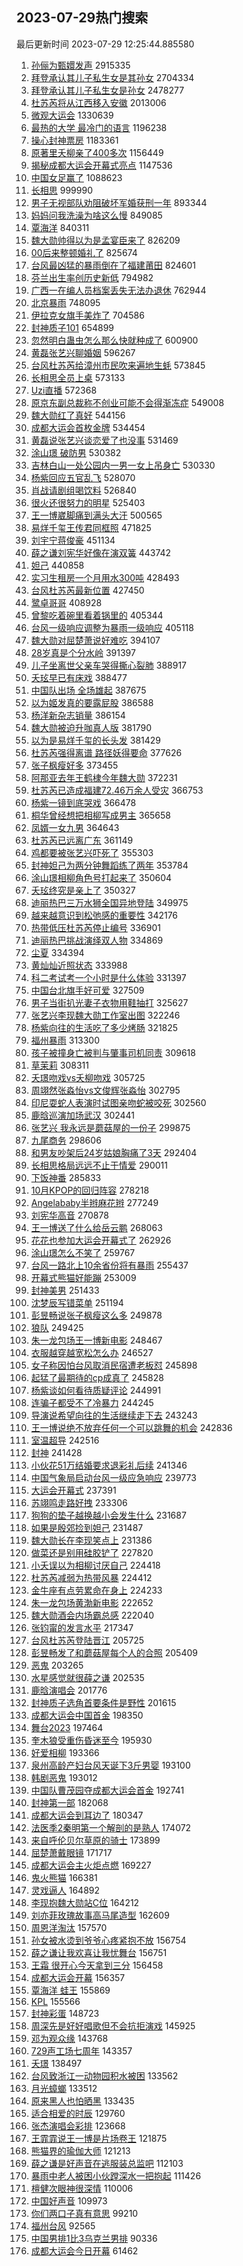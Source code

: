 ## 2023-07-29热门搜索 
最后更新时间 2023-07-29 12:25:44.885580 
1. [孙俪为甄嬛发声](https://s.weibo.com/weibo?q=%23%E5%AD%99%E4%BF%AA%E4%B8%BA%E7%94%84%E5%AC%9B%E5%8F%91%E5%A3%B0%23&t=31&band_rank=2&Refer=top) 2915335
1. [拜登承认其儿子私生女是其孙女](https://s.weibo.com/weibo?q=%23%E6%8B%9C%E7%99%BB%E6%89%BF%E8%AE%A4%E5%85%B6%E5%84%BF%E5%AD%90%E7%A7%81%E7%94%9F%E5%A5%B3%E6%98%AF%E5%85%B6%E5%AD%99%E5%A5%B3%23&t=31&band_rank=31&Refer=top) 2704334
1. [拜登承认其儿子私生女是孙女](https://s.weibo.com/weibo?q=%23%E6%8B%9C%E7%99%BB%E6%89%BF%E8%AE%A4%E5%85%B6%E5%84%BF%E5%AD%90%E7%A7%81%E7%94%9F%E5%A5%B3%E6%98%AF%E5%AD%99%E5%A5%B3%23&t=31&band_rank=1&Refer=top) 2478277
1. [杜苏芮将从江西移入安徽](https://s.weibo.com/weibo?q=%23%E6%9D%9C%E8%8B%8F%E8%8A%AE%E5%B0%86%E4%BB%8E%E6%B1%9F%E8%A5%BF%E7%A7%BB%E5%85%A5%E5%AE%89%E5%BE%BD%23&t=31&band_rank=1&Refer=top) 2013006
1. [微观大运会](https://s.weibo.com/weibo?q=%23%E5%BE%AE%E8%A7%82%E5%A4%A7%E8%BF%90%E4%BC%9A%23&t=31&band_rank=3&Refer=top) 1330639
1. [最热的大学 最冷门的语言](https://s.weibo.com/weibo?q=%E6%9C%80%E7%83%AD%E7%9A%84%E5%A4%A7%E5%AD%A6%20%E6%9C%80%E5%86%B7%E9%97%A8%E7%9A%84%E8%AF%AD%E8%A8%80&t=31&band_rank=2&Refer=top) 1196238
1. [操心封神票房](https://s.weibo.com/weibo?q=%E6%93%8D%E5%BF%83%E5%B0%81%E7%A5%9E%E7%A5%A8%E6%88%BF&t=31&band_rank=16&Refer=top) 1183361
1. [原著里夭柳亲了400多次](https://s.weibo.com/weibo?q=%23%E5%8E%9F%E8%91%97%E9%87%8C%E5%A4%AD%E6%9F%B3%E4%BA%B2%E4%BA%86400%E5%A4%9A%E6%AC%A1%23&t=31&band_rank=4&Refer=top) 1156449
1. [揭秘成都大运会开幕式亮点](https://s.weibo.com/weibo?q=%23%E6%8F%AD%E7%A7%98%E6%88%90%E9%83%BD%E5%A4%A7%E8%BF%90%E4%BC%9A%E5%BC%80%E5%B9%95%E5%BC%8F%E4%BA%AE%E7%82%B9%23&t=31&band_rank=3&Refer=top) 1147536
1. [中国女足赢了](https://s.weibo.com/weibo?q=%E4%B8%AD%E5%9B%BD%E5%A5%B3%E8%B6%B3%E8%B5%A2%E4%BA%86&t=31&band_rank=1&Refer=top) 1088623
1. [长相思](https://s.weibo.com/weibo?q=%E9%95%BF%E7%9B%B8%E6%80%9D&t=31&band_rank=6&Refer=top) 999990
1. [男子无视部队劝阻破坏军婚获刑一年](https://s.weibo.com/weibo?q=%23%E7%94%B7%E5%AD%90%E6%97%A0%E8%A7%86%E9%83%A8%E9%98%9F%E5%8A%9D%E9%98%BB%E7%A0%B4%E5%9D%8F%E5%86%9B%E5%A9%9A%E8%8E%B7%E5%88%91%E4%B8%80%E5%B9%B4%23&t=31&band_rank=16&Refer=top) 893344
1. [妈妈问我洗澡为啥这么慢](https://s.weibo.com/weibo?q=%23%E5%A6%88%E5%A6%88%E9%97%AE%E6%88%91%E6%B4%97%E6%BE%A1%E4%B8%BA%E5%95%A5%E8%BF%99%E4%B9%88%E6%85%A2%23&t=31&band_rank=19&Refer=top) 849085
1. [覃海洋](https://s.weibo.com/weibo?q=%E8%A6%83%E6%B5%B7%E6%B4%8B&t=31&band_rank=2&Refer=top) 840311
1. [魏大勋帅得以为是孟宴臣来了](https://s.weibo.com/weibo?q=%23%E9%AD%8F%E5%A4%A7%E5%8B%8B%E5%B8%85%E5%BE%97%E4%BB%A5%E4%B8%BA%E6%98%AF%E5%AD%9F%E5%AE%B4%E8%87%A3%E6%9D%A5%E4%BA%86%23&t=31&band_rank=4&Refer=top) 826209
1. [00后来整顿婚礼了](https://s.weibo.com/weibo?q=%2300%E5%90%8E%E6%9D%A5%E6%95%B4%E9%A1%BF%E5%A9%9A%E7%A4%BC%E4%BA%86%23&t=31&band_rank=5&Refer=top) 825674
1. [台风最凶猛的暴雨倒在了福建莆田](https://s.weibo.com/weibo?q=%23%E5%8F%B0%E9%A3%8E%E6%9C%80%E5%87%B6%E7%8C%9B%E7%9A%84%E6%9A%B4%E9%9B%A8%E5%80%92%E5%9C%A8%E4%BA%86%E7%A6%8F%E5%BB%BA%E8%8E%86%E7%94%B0%23&t=31&band_rank=25&Refer=top) 824601
1. [芬兰出生率创历史新低](https://s.weibo.com/weibo?q=%23%E8%8A%AC%E5%85%B0%E5%87%BA%E7%94%9F%E7%8E%87%E5%88%9B%E5%8E%86%E5%8F%B2%E6%96%B0%E4%BD%8E%23&t=31&band_rank=5&Refer=top) 794982
1. [广西一在编人员档案丢失无法办退休](https://s.weibo.com/weibo?q=%23%E5%B9%BF%E8%A5%BF%E4%B8%80%E5%9C%A8%E7%BC%96%E4%BA%BA%E5%91%98%E6%A1%A3%E6%A1%88%E4%B8%A2%E5%A4%B1%E6%97%A0%E6%B3%95%E5%8A%9E%E9%80%80%E4%BC%91%23&t=31&band_rank=6&Refer=top) 762944
1. [北京暴雨](https://s.weibo.com/weibo?q=%E5%8C%97%E4%BA%AC%E6%9A%B4%E9%9B%A8&t=31&band_rank=37&Refer=top) 748095
1. [伊拉克女旗手美炸了](https://s.weibo.com/weibo?q=%E4%BC%8A%E6%8B%89%E5%85%8B%E5%A5%B3%E6%97%97%E6%89%8B%E7%BE%8E%E7%82%B8%E4%BA%86&t=31&band_rank=7&Refer=top) 704586
1. [封神质子101](https://s.weibo.com/weibo?q=%E5%B0%81%E7%A5%9E%E8%B4%A8%E5%AD%90101&t=31&band_rank=46&Refer=top) 654899
1. [忽然明白蛊虫怎么那么快就种成了](https://s.weibo.com/weibo?q=%23%E5%BF%BD%E7%84%B6%E6%98%8E%E7%99%BD%E8%9B%8A%E8%99%AB%E6%80%8E%E4%B9%88%E9%82%A3%E4%B9%88%E5%BF%AB%E5%B0%B1%E7%A7%8D%E6%88%90%E4%BA%86%23&t=31&band_rank=30&Refer=top) 600900
1. [黄磊张艺兴聊婚姻](https://s.weibo.com/weibo?q=%23%E9%BB%84%E7%A3%8A%E5%BC%A0%E8%89%BA%E5%85%B4%E8%81%8A%E5%A9%9A%E5%A7%BB%23&t=31&band_rank=8&Refer=top) 596267
1. [台风杜苏芮给漳州市民吹来遍地生蚝](https://s.weibo.com/weibo?q=%23%E5%8F%B0%E9%A3%8E%E6%9D%9C%E8%8B%8F%E8%8A%AE%E7%BB%99%E6%BC%B3%E5%B7%9E%E5%B8%82%E6%B0%91%E5%90%B9%E6%9D%A5%E9%81%8D%E5%9C%B0%E7%94%9F%E8%9A%9D%23&t=31&band_rank=19&Refer=top) 573845
1. [长相思全员上桌](https://s.weibo.com/weibo?q=%E9%95%BF%E7%9B%B8%E6%80%9D%E5%85%A8%E5%91%98%E4%B8%8A%E6%A1%8C&t=31&band_rank=19&Refer=top) 573133
1. [Uzi直播](https://s.weibo.com/weibo?q=Uzi%E7%9B%B4%E6%92%AD&t=31&band_rank=48&Refer=top) 572368
1. [原京东副总裁称不创业可能不会得渐冻症](https://s.weibo.com/weibo?q=%23%E5%8E%9F%E4%BA%AC%E4%B8%9C%E5%89%AF%E6%80%BB%E8%A3%81%E7%A7%B0%E4%B8%8D%E5%88%9B%E4%B8%9A%E5%8F%AF%E8%83%BD%E4%B8%8D%E4%BC%9A%E5%BE%97%E6%B8%90%E5%86%BB%E7%97%87%23&t=31&band_rank=32&Refer=top) 549008
1. [魏大勋红了真好](https://s.weibo.com/weibo?q=%23%E9%AD%8F%E5%A4%A7%E5%8B%8B%E7%BA%A2%E4%BA%86%E7%9C%9F%E5%A5%BD%23&t=31&band_rank=14&Refer=top) 544156
1. [成都大运会首枚金牌](https://s.weibo.com/weibo?q=%23%E6%88%90%E9%83%BD%E5%A4%A7%E8%BF%90%E4%BC%9A%E9%A6%96%E6%9E%9A%E9%87%91%E7%89%8C%23&t=31&band_rank=46&Refer=top) 534454
1. [黄磊说张艺兴谈恋爱了也没事](https://s.weibo.com/weibo?q=%23%E9%BB%84%E7%A3%8A%E8%AF%B4%E5%BC%A0%E8%89%BA%E5%85%B4%E8%B0%88%E6%81%8B%E7%88%B1%E4%BA%86%E4%B9%9F%E6%B2%A1%E4%BA%8B%23&t=31&band_rank=42&Refer=top) 531469
1. [涂山璟 破防男](https://s.weibo.com/weibo?q=%E6%B6%82%E5%B1%B1%E7%92%9F%20%E7%A0%B4%E9%98%B2%E7%94%B7&t=31&band_rank=26&Refer=top) 530382
1. [吉林白山一处公园内一男一女上吊身亡](https://s.weibo.com/weibo?q=%23%E5%90%89%E6%9E%97%E7%99%BD%E5%B1%B1%E4%B8%80%E5%A4%84%E5%85%AC%E5%9B%AD%E5%86%85%E4%B8%80%E7%94%B7%E4%B8%80%E5%A5%B3%E4%B8%8A%E5%90%8A%E8%BA%AB%E4%BA%A1%23&t=31&band_rank=12&Refer=top) 530330
1. [杨紫回应五官乱飞](https://s.weibo.com/weibo?q=%23%E6%9D%A8%E7%B4%AB%E5%9B%9E%E5%BA%94%E4%BA%94%E5%AE%98%E4%B9%B1%E9%A3%9E%23&t=31&band_rank=39&Refer=top) 528070
1. [肖战请剧组喝饮料](https://s.weibo.com/weibo?q=%23%E8%82%96%E6%88%98%E8%AF%B7%E5%89%A7%E7%BB%84%E5%96%9D%E9%A5%AE%E6%96%99%23&t=31&band_rank=25&Refer=top) 526840
1. [很火还很努力的明星](https://s.weibo.com/weibo?q=%23%E5%BE%88%E7%81%AB%E8%BF%98%E5%BE%88%E5%8A%AA%E5%8A%9B%E7%9A%84%E6%98%8E%E6%98%9F%23&t=31&band_rank=36&Refer=top) 525403
1. [王一博崴脚痛到满头大汗](https://s.weibo.com/weibo?q=%23%E7%8E%8B%E4%B8%80%E5%8D%9A%E5%B4%B4%E8%84%9A%E7%97%9B%E5%88%B0%E6%BB%A1%E5%A4%B4%E5%A4%A7%E6%B1%97%23&t=31&band_rank=9&Refer=top) 500565
1. [易烊千玺王传君同框照](https://s.weibo.com/weibo?q=%23%E6%98%93%E7%83%8A%E5%8D%83%E7%8E%BA%E7%8E%8B%E4%BC%A0%E5%90%9B%E5%90%8C%E6%A1%86%E7%85%A7%23&t=31&band_rank=19&Refer=top) 471825
1. [刘宇宁蒋俊豪](https://s.weibo.com/weibo?q=%23%E5%88%98%E5%AE%87%E5%AE%81%E8%92%8B%E4%BF%8A%E8%B1%AA%23&t=31&band_rank=47&Refer=top) 451134
1. [薛之谦刘宪华好像在演双簧](https://s.weibo.com/weibo?q=%23%E8%96%9B%E4%B9%8B%E8%B0%A6%E5%88%98%E5%AE%AA%E5%8D%8E%E5%A5%BD%E5%83%8F%E5%9C%A8%E6%BC%94%E5%8F%8C%E7%B0%A7%23&t=31&band_rank=9&Refer=top) 443742
1. [妲己](https://s.weibo.com/weibo?q=%E5%A6%B2%E5%B7%B1&t=31&band_rank=10&Refer=top) 440858
1. [实习生租房一个月用水300吨](https://s.weibo.com/weibo?q=%23%E5%AE%9E%E4%B9%A0%E7%94%9F%E7%A7%9F%E6%88%BF%E4%B8%80%E4%B8%AA%E6%9C%88%E7%94%A8%E6%B0%B4300%E5%90%A8%23&t=31&band_rank=21&Refer=top) 428493
1. [台风杜苏芮最新位置](https://s.weibo.com/weibo?q=%23%E5%8F%B0%E9%A3%8E%E6%9D%9C%E8%8B%8F%E8%8A%AE%E6%9C%80%E6%96%B0%E4%BD%8D%E7%BD%AE%23&t=31&band_rank=16&Refer=top) 427450
1. [鹭卓哥哥](https://s.weibo.com/weibo?q=%23%E9%B9%AD%E5%8D%93%E5%93%A5%E5%93%A5%23&t=31&band_rank=17&Refer=top) 408928
1. [曾黎吃着碗里看着锅里的](https://s.weibo.com/weibo?q=%23%E6%9B%BE%E9%BB%8E%E5%90%83%E7%9D%80%E7%A2%97%E9%87%8C%E7%9C%8B%E7%9D%80%E9%94%85%E9%87%8C%E7%9A%84%23&t=31&band_rank=45&Refer=top) 405344
1. [台风一级响应调整为暴雨一级响应](https://s.weibo.com/weibo?q=%23%E5%8F%B0%E9%A3%8E%E4%B8%80%E7%BA%A7%E5%93%8D%E5%BA%94%E8%B0%83%E6%95%B4%E4%B8%BA%E6%9A%B4%E9%9B%A8%E4%B8%80%E7%BA%A7%E5%93%8D%E5%BA%94%23&t=31&band_rank=38&Refer=top) 405118
1. [魏大勋对屈楚萧说好难吃](https://s.weibo.com/weibo?q=%23%E9%AD%8F%E5%A4%A7%E5%8B%8B%E5%AF%B9%E5%B1%88%E6%A5%9A%E8%90%A7%E8%AF%B4%E5%A5%BD%E9%9A%BE%E5%90%83%23&t=31&band_rank=18&Refer=top) 394107
1. [28岁真是个分水岭](https://s.weibo.com/weibo?q=%2328%E5%B2%81%E7%9C%9F%E6%98%AF%E4%B8%AA%E5%88%86%E6%B0%B4%E5%B2%AD%23&t=31&band_rank=27&Refer=top) 391397
1. [儿子坐离世父亲车哭得撕心裂肺](https://s.weibo.com/weibo?q=%23%E5%84%BF%E5%AD%90%E5%9D%90%E7%A6%BB%E4%B8%96%E7%88%B6%E4%BA%B2%E8%BD%A6%E5%93%AD%E5%BE%97%E6%92%95%E5%BF%83%E8%A3%82%E8%82%BA%23&t=31&band_rank=39&Refer=top) 388917
1. [夭玹早已有床戏](https://s.weibo.com/weibo?q=%23%E5%A4%AD%E7%8E%B9%E6%97%A9%E5%B7%B2%E6%9C%89%E5%BA%8A%E6%88%8F%23&t=31&band_rank=40&Refer=top) 388477
1. [中国队出场 全场雄起](https://s.weibo.com/weibo?q=%E4%B8%AD%E5%9B%BD%E9%98%9F%E5%87%BA%E5%9C%BA%20%E5%85%A8%E5%9C%BA%E9%9B%84%E8%B5%B7&t=31&band_rank=10&Refer=top) 387675
1. [以为姬发真的要露屁股](https://s.weibo.com/weibo?q=%23%E4%BB%A5%E4%B8%BA%E5%A7%AC%E5%8F%91%E7%9C%9F%E7%9A%84%E8%A6%81%E9%9C%B2%E5%B1%81%E8%82%A1%23&t=31&band_rank=24&Refer=top) 386588
1. [杨洋新杂志销量](https://s.weibo.com/weibo?q=%23%E6%9D%A8%E6%B4%8B%E6%96%B0%E6%9D%82%E5%BF%97%E9%94%80%E9%87%8F%23&t=31&band_rank=11&Refer=top) 386154
1. [魏大勋被迫升咖真人版](https://s.weibo.com/weibo?q=%23%E9%AD%8F%E5%A4%A7%E5%8B%8B%E8%A2%AB%E8%BF%AB%E5%8D%87%E5%92%96%E7%9C%9F%E4%BA%BA%E7%89%88%23&t=31&band_rank=12&Refer=top) 381790
1. [以为是易烊千玺的长头发](https://s.weibo.com/weibo?q=%23%E4%BB%A5%E4%B8%BA%E6%98%AF%E6%98%93%E7%83%8A%E5%8D%83%E7%8E%BA%E7%9A%84%E9%95%BF%E5%A4%B4%E5%8F%91%23&t=31&band_rank=13&Refer=top) 381429
1. [杜苏芮强得离谱 路径妖得要命](https://s.weibo.com/weibo?q=%E6%9D%9C%E8%8B%8F%E8%8A%AE%E5%BC%BA%E5%BE%97%E7%A6%BB%E8%B0%B1%20%E8%B7%AF%E5%BE%84%E5%A6%96%E5%BE%97%E8%A6%81%E5%91%BD&t=31&band_rank=14&Refer=top) 377626
1. [张子枫瘦好多](https://s.weibo.com/weibo?q=%23%E5%BC%A0%E5%AD%90%E6%9E%AB%E7%98%A6%E5%A5%BD%E5%A4%9A%23&t=31&band_rank=15&Refer=top) 373455
1. [阿那亚去年王鹤棣今年魏大勋](https://s.weibo.com/weibo?q=%23%E9%98%BF%E9%82%A3%E4%BA%9A%E5%8E%BB%E5%B9%B4%E7%8E%8B%E9%B9%A4%E6%A3%A3%E4%BB%8A%E5%B9%B4%E9%AD%8F%E5%A4%A7%E5%8B%8B%23&t=31&band_rank=16&Refer=top) 372231
1. [杜苏芮已造成福建72.46万余人受灾](https://s.weibo.com/weibo?q=%23%E6%9D%9C%E8%8B%8F%E8%8A%AE%E5%B7%B2%E9%80%A0%E6%88%90%E7%A6%8F%E5%BB%BA72.46%E4%B8%87%E4%BD%99%E4%BA%BA%E5%8F%97%E7%81%BE%23&t=31&band_rank=17&Refer=top) 366753
1. [杨紫一镜到底哭戏](https://s.weibo.com/weibo?q=%23%E6%9D%A8%E7%B4%AB%E4%B8%80%E9%95%9C%E5%88%B0%E5%BA%95%E5%93%AD%E6%88%8F%23&t=31&band_rank=18&Refer=top) 366478
1. [桐华曾经想把相柳写成男主](https://s.weibo.com/weibo?q=%23%E6%A1%90%E5%8D%8E%E6%9B%BE%E7%BB%8F%E6%83%B3%E6%8A%8A%E7%9B%B8%E6%9F%B3%E5%86%99%E6%88%90%E7%94%B7%E4%B8%BB%23&t=31&band_rank=27&Refer=top) 365658
1. [凤婿一女九男](https://s.weibo.com/weibo?q=%23%E5%87%A4%E5%A9%BF%E4%B8%80%E5%A5%B3%E4%B9%9D%E7%94%B7%23&t=31&band_rank=34&Refer=top) 364643
1. [杜苏芮已远离广东](https://s.weibo.com/weibo?q=%23%E6%9D%9C%E8%8B%8F%E8%8A%AE%E5%B7%B2%E8%BF%9C%E7%A6%BB%E5%B9%BF%E4%B8%9C%23&t=31&band_rank=20&Refer=top) 361149
1. [鸡都要被张艺兴吓死了](https://s.weibo.com/weibo?q=%23%E9%B8%A1%E9%83%BD%E8%A6%81%E8%A2%AB%E5%BC%A0%E8%89%BA%E5%85%B4%E5%90%93%E6%AD%BB%E4%BA%86%23&t=31&band_rank=25&Refer=top) 355303
1. [封神妲己为两分钟舞蹈练了两年](https://s.weibo.com/weibo?q=%23%E5%B0%81%E7%A5%9E%E5%A6%B2%E5%B7%B1%E4%B8%BA%E4%B8%A4%E5%88%86%E9%92%9F%E8%88%9E%E8%B9%88%E7%BB%83%E4%BA%86%E4%B8%A4%E5%B9%B4%23&t=31&band_rank=32&Refer=top) 353784
1. [涂山璟相柳角色号打起来了](https://s.weibo.com/weibo?q=%23%E6%B6%82%E5%B1%B1%E7%92%9F%E7%9B%B8%E6%9F%B3%E8%A7%92%E8%89%B2%E5%8F%B7%E6%89%93%E8%B5%B7%E6%9D%A5%E4%BA%86%23&t=31&band_rank=46&Refer=top) 350604
1. [夭玹终究是亲上了](https://s.weibo.com/weibo?q=%23%E5%A4%AD%E7%8E%B9%E7%BB%88%E7%A9%B6%E6%98%AF%E4%BA%B2%E4%B8%8A%E4%BA%86%23&t=31&band_rank=30&Refer=top) 350327
1. [迪丽热巴三万水狮全国异地登陆](https://s.weibo.com/weibo?q=%23%E8%BF%AA%E4%B8%BD%E7%83%AD%E5%B7%B4%E4%B8%89%E4%B8%87%E6%B0%B4%E7%8B%AE%E5%85%A8%E5%9B%BD%E5%BC%82%E5%9C%B0%E7%99%BB%E9%99%86%23&t=31&band_rank=41&Refer=top) 349975
1. [越来越意识到松弛感的重要性](https://s.weibo.com/weibo?q=%23%E8%B6%8A%E6%9D%A5%E8%B6%8A%E6%84%8F%E8%AF%86%E5%88%B0%E6%9D%BE%E5%BC%9B%E6%84%9F%E7%9A%84%E9%87%8D%E8%A6%81%E6%80%A7%23&t=31&band_rank=28&Refer=top) 342176
1. [热带低压杜苏芮停止编号](https://s.weibo.com/weibo?q=%23%E7%83%AD%E5%B8%A6%E4%BD%8E%E5%8E%8B%E6%9D%9C%E8%8B%8F%E8%8A%AE%E5%81%9C%E6%AD%A2%E7%BC%96%E5%8F%B7%23&t=31&band_rank=33&Refer=top) 336901
1. [迪丽热巴挑战演绎双人物](https://s.weibo.com/weibo?q=%23%E8%BF%AA%E4%B8%BD%E7%83%AD%E5%B7%B4%E6%8C%91%E6%88%98%E6%BC%94%E7%BB%8E%E5%8F%8C%E4%BA%BA%E7%89%A9%23&t=31&band_rank=27&Refer=top) 334869
1. [尘夏](https://s.weibo.com/weibo?q=%E5%B0%98%E5%A4%8F&t=31&band_rank=19&Refer=top) 334394
1. [黄灿灿近照状态](https://s.weibo.com/weibo?q=%23%E9%BB%84%E7%81%BF%E7%81%BF%E8%BF%91%E7%85%A7%E7%8A%B6%E6%80%81%23&t=31&band_rank=24&Refer=top) 333988
1. [科二考试考一个小时是什么体验](https://s.weibo.com/weibo?q=%23%E7%A7%91%E4%BA%8C%E8%80%83%E8%AF%95%E8%80%83%E4%B8%80%E4%B8%AA%E5%B0%8F%E6%97%B6%E6%98%AF%E4%BB%80%E4%B9%88%E4%BD%93%E9%AA%8C%23&t=31&band_rank=26&Refer=top) 331397
1. [中国台北旗手好可爱](https://s.weibo.com/weibo?q=%E4%B8%AD%E5%9B%BD%E5%8F%B0%E5%8C%97%E6%97%97%E6%89%8B%E5%A5%BD%E5%8F%AF%E7%88%B1&t=31&band_rank=20&Refer=top) 327509
1. [男子当街扒光妻子衣物用鞋抽打](https://s.weibo.com/weibo?q=%23%E7%94%B7%E5%AD%90%E5%BD%93%E8%A1%97%E6%89%92%E5%85%89%E5%A6%BB%E5%AD%90%E8%A1%A3%E7%89%A9%E7%94%A8%E9%9E%8B%E6%8A%BD%E6%89%93%23&t=31&band_rank=21&Refer=top) 325627
1. [张艺兴李现魏大勋工作室出图](https://s.weibo.com/weibo?q=%23%E5%BC%A0%E8%89%BA%E5%85%B4%E6%9D%8E%E7%8E%B0%E9%AD%8F%E5%A4%A7%E5%8B%8B%E5%B7%A5%E4%BD%9C%E5%AE%A4%E5%87%BA%E5%9B%BE%23&t=31&band_rank=26&Refer=top) 322246
1. [杨紫向往的生活吃了多少烤肠](https://s.weibo.com/weibo?q=%23%E6%9D%A8%E7%B4%AB%E5%90%91%E5%BE%80%E7%9A%84%E7%94%9F%E6%B4%BB%E5%90%83%E4%BA%86%E5%A4%9A%E5%B0%91%E7%83%A4%E8%82%A0%23&t=31&band_rank=27&Refer=top) 321825
1. [福州暴雨](https://s.weibo.com/weibo?q=%23%E7%A6%8F%E5%B7%9E%E6%9A%B4%E9%9B%A8%23&t=31&band_rank=28&Refer=top) 313300
1. [孩子被撞身亡被判与肇事司机同责](https://s.weibo.com/weibo?q=%23%E5%AD%A9%E5%AD%90%E8%A2%AB%E6%92%9E%E8%BA%AB%E4%BA%A1%E8%A2%AB%E5%88%A4%E4%B8%8E%E8%82%87%E4%BA%8B%E5%8F%B8%E6%9C%BA%E5%90%8C%E8%B4%A3%23&t=31&band_rank=22&Refer=top) 309618
1. [草茉莉](https://s.weibo.com/weibo?q=%E8%8D%89%E8%8C%89%E8%8E%89&t=31&band_rank=26&Refer=top) 308311
1. [夭璟吻戏vs夭柳吻戏](https://s.weibo.com/weibo?q=%23%E5%A4%AD%E7%92%9F%E5%90%BB%E6%88%8Fvs%E5%A4%AD%E6%9F%B3%E5%90%BB%E6%88%8F%23&t=31&band_rank=18&Refer=top) 305725
1. [周翊然张淼怡vs文俊辉张淼怡](https://s.weibo.com/weibo?q=%23%E5%91%A8%E7%BF%8A%E7%84%B6%E5%BC%A0%E6%B7%BC%E6%80%A1vs%E6%96%87%E4%BF%8A%E8%BE%89%E5%BC%A0%E6%B7%BC%E6%80%A1%23&t=31&band_rank=23&Refer=top) 302795
1. [印尼耍蛇人表演时试图亲吻蛇被咬死](https://s.weibo.com/weibo?q=%23%E5%8D%B0%E5%B0%BC%E8%80%8D%E8%9B%87%E4%BA%BA%E8%A1%A8%E6%BC%94%E6%97%B6%E8%AF%95%E5%9B%BE%E4%BA%B2%E5%90%BB%E8%9B%87%E8%A2%AB%E5%92%AC%E6%AD%BB%23&t=31&band_rank=29&Refer=top) 302560
1. [鹿晗巡演加场武汉](https://s.weibo.com/weibo?q=%23%E9%B9%BF%E6%99%97%E5%B7%A1%E6%BC%94%E5%8A%A0%E5%9C%BA%E6%AD%A6%E6%B1%89%23&t=31&band_rank=47&Refer=top) 302441
1. [张艺兴 我永远是蘑菇屋的一份子](https://s.weibo.com/weibo?q=%E5%BC%A0%E8%89%BA%E5%85%B4%20%E6%88%91%E6%B0%B8%E8%BF%9C%E6%98%AF%E8%98%91%E8%8F%87%E5%B1%8B%E7%9A%84%E4%B8%80%E4%BB%BD%E5%AD%90&t=31&band_rank=30&Refer=top) 299875
1. [九尾商务](https://s.weibo.com/weibo?q=%E4%B9%9D%E5%B0%BE%E5%95%86%E5%8A%A1&t=31&band_rank=24&Refer=top) 298606
1. [和男友吵架后24岁姑娘胸痛了3天](https://s.weibo.com/weibo?q=%23%E5%92%8C%E7%94%B7%E5%8F%8B%E5%90%B5%E6%9E%B6%E5%90%8E24%E5%B2%81%E5%A7%91%E5%A8%98%E8%83%B8%E7%97%9B%E4%BA%863%E5%A4%A9%23&t=31&band_rank=25&Refer=top) 292404
1. [长相思格局远远不止于情爱](https://s.weibo.com/weibo?q=%E9%95%BF%E7%9B%B8%E6%80%9D%E6%A0%BC%E5%B1%80%E8%BF%9C%E8%BF%9C%E4%B8%8D%E6%AD%A2%E4%BA%8E%E6%83%85%E7%88%B1&t=31&band_rank=37&Refer=top) 290011
1. [下饭神番](https://s.weibo.com/weibo?q=%E4%B8%8B%E9%A5%AD%E7%A5%9E%E7%95%AA&t=31&band_rank=44&Refer=top) 285833
1. [10月KPOP的回归阵容](https://s.weibo.com/weibo?q=%2310%E6%9C%88KPOP%E7%9A%84%E5%9B%9E%E5%BD%92%E9%98%B5%E5%AE%B9%23&t=31&band_rank=32&Refer=top) 278218
1. [Angelababy半辫麻花辫](https://s.weibo.com/weibo?q=%23Angelababy%E5%8D%8A%E8%BE%AB%E9%BA%BB%E8%8A%B1%E8%BE%AB%23&t=31&band_rank=35&Refer=top) 277249
1. [刘宪华高音](https://s.weibo.com/weibo?q=%E5%88%98%E5%AE%AA%E5%8D%8E%E9%AB%98%E9%9F%B3&t=31&band_rank=27&Refer=top) 270878
1. [王一博送了什么给岳云鹏](https://s.weibo.com/weibo?q=%23%E7%8E%8B%E4%B8%80%E5%8D%9A%E9%80%81%E4%BA%86%E4%BB%80%E4%B9%88%E7%BB%99%E5%B2%B3%E4%BA%91%E9%B9%8F%23&t=31&band_rank=28&Refer=top) 268063
1. [花花也参加大运会开幕式了](https://s.weibo.com/weibo?q=%23%E8%8A%B1%E8%8A%B1%E4%B9%9F%E5%8F%82%E5%8A%A0%E5%A4%A7%E8%BF%90%E4%BC%9A%E5%BC%80%E5%B9%95%E5%BC%8F%E4%BA%86%23&t=31&band_rank=44&Refer=top) 262926
1. [涂山璟怎么不笑了](https://s.weibo.com/weibo?q=%23%E6%B6%82%E5%B1%B1%E7%92%9F%E6%80%8E%E4%B9%88%E4%B8%8D%E7%AC%91%E4%BA%86%23&t=31&band_rank=35&Refer=top) 259767
1. [台风一路北上10余省份将有暴雨](https://s.weibo.com/weibo?q=%23%E5%8F%B0%E9%A3%8E%E4%B8%80%E8%B7%AF%E5%8C%97%E4%B8%8A10%E4%BD%99%E7%9C%81%E4%BB%BD%E5%B0%86%E6%9C%89%E6%9A%B4%E9%9B%A8%23&t=31&band_rank=34&Refer=top) 255437
1. [开幕式熊猫好能蹦](https://s.weibo.com/weibo?q=%23%E5%BC%80%E5%B9%95%E5%BC%8F%E7%86%8A%E7%8C%AB%E5%A5%BD%E8%83%BD%E8%B9%A6%23&t=31&band_rank=29&Refer=top) 253009
1. [封神美男](https://s.weibo.com/weibo?q=%E5%B0%81%E7%A5%9E%E7%BE%8E%E7%94%B7&t=31&band_rank=43&Refer=top) 251433
1. [沈梦辰写错菜单](https://s.weibo.com/weibo?q=%23%E6%B2%88%E6%A2%A6%E8%BE%B0%E5%86%99%E9%94%99%E8%8F%9C%E5%8D%95%23&t=31&band_rank=36&Refer=top) 251194
1. [彭昱畅说张子枫瘦这么多](https://s.weibo.com/weibo?q=%23%E5%BD%AD%E6%98%B1%E7%95%85%E8%AF%B4%E5%BC%A0%E5%AD%90%E6%9E%AB%E7%98%A6%E8%BF%99%E4%B9%88%E5%A4%9A%23&t=31&band_rank=37&Refer=top) 249878
1. [狼队](https://s.weibo.com/weibo?q=%E7%8B%BC%E9%98%9F&t=31&band_rank=50&Refer=top) 249425
1. [朱一龙包场王一博新电影](https://s.weibo.com/weibo?q=%23%E6%9C%B1%E4%B8%80%E9%BE%99%E5%8C%85%E5%9C%BA%E7%8E%8B%E4%B8%80%E5%8D%9A%E6%96%B0%E7%94%B5%E5%BD%B1%23&t=31&band_rank=30&Refer=top) 248467
1. [衣服越穿越宽松怎么办](https://s.weibo.com/weibo?q=%E8%A1%A3%E6%9C%8D%E8%B6%8A%E7%A9%BF%E8%B6%8A%E5%AE%BD%E6%9D%BE%E6%80%8E%E4%B9%88%E5%8A%9E&t=31&band_rank=32&Refer=top) 246527
1. [女子称因怕台风取消民宿遭老板怼](https://s.weibo.com/weibo?q=%23%E5%A5%B3%E5%AD%90%E7%A7%B0%E5%9B%A0%E6%80%95%E5%8F%B0%E9%A3%8E%E5%8F%96%E6%B6%88%E6%B0%91%E5%AE%BF%E9%81%AD%E8%80%81%E6%9D%BF%E6%80%BC%23&t=31&band_rank=45&Refer=top) 245898
1. [起猛了最期待的cp成真了](https://s.weibo.com/weibo?q=%23%E8%B5%B7%E7%8C%9B%E4%BA%86%E6%9C%80%E6%9C%9F%E5%BE%85%E7%9A%84cp%E6%88%90%E7%9C%9F%E4%BA%86%23&t=31&band_rank=20&Refer=top) 245828
1. [杨紫谈如何看待质疑评论](https://s.weibo.com/weibo?q=%23%E6%9D%A8%E7%B4%AB%E8%B0%88%E5%A6%82%E4%BD%95%E7%9C%8B%E5%BE%85%E8%B4%A8%E7%96%91%E8%AF%84%E8%AE%BA%23&t=31&band_rank=31&Refer=top) 244991
1. [连骗子都受不了冷暴力](https://s.weibo.com/weibo?q=%E8%BF%9E%E9%AA%97%E5%AD%90%E9%83%BD%E5%8F%97%E4%B8%8D%E4%BA%86%E5%86%B7%E6%9A%B4%E5%8A%9B&t=31&band_rank=39&Refer=top) 244245
1. [导演说希望向往的生活继续走下去](https://s.weibo.com/weibo?q=%23%E5%AF%BC%E6%BC%94%E8%AF%B4%E5%B8%8C%E6%9C%9B%E5%90%91%E5%BE%80%E7%9A%84%E7%94%9F%E6%B4%BB%E7%BB%A7%E7%BB%AD%E8%B5%B0%E4%B8%8B%E5%8E%BB%23&t=31&band_rank=32&Refer=top) 243243
1. [王一博说绝不放弃任何一个可以跳舞的机会](https://s.weibo.com/weibo?q=%23%E7%8E%8B%E4%B8%80%E5%8D%9A%E8%AF%B4%E7%BB%9D%E4%B8%8D%E6%94%BE%E5%BC%83%E4%BB%BB%E4%BD%95%E4%B8%80%E4%B8%AA%E5%8F%AF%E4%BB%A5%E8%B7%B3%E8%88%9E%E7%9A%84%E6%9C%BA%E4%BC%9A%23&t=31&band_rank=32&Refer=top) 242836
1. [室温超导](https://s.weibo.com/weibo?q=%E5%AE%A4%E6%B8%A9%E8%B6%85%E5%AF%BC&t=31&band_rank=33&Refer=top) 242516
1. [封神](https://s.weibo.com/weibo?q=%E5%B0%81%E7%A5%9E&t=31&band_rank=33&Refer=top) 241428
1. [小伙花51万结婚要求退彩礼后续](https://s.weibo.com/weibo?q=%23%E5%B0%8F%E4%BC%99%E8%8A%B151%E4%B8%87%E7%BB%93%E5%A9%9A%E8%A6%81%E6%B1%82%E9%80%80%E5%BD%A9%E7%A4%BC%E5%90%8E%E7%BB%AD%23&t=31&band_rank=34&Refer=top) 241346
1. [中国气象局启动台风一级应急响应](https://s.weibo.com/weibo?q=%23%E4%B8%AD%E5%9B%BD%E6%B0%94%E8%B1%A1%E5%B1%80%E5%90%AF%E5%8A%A8%E5%8F%B0%E9%A3%8E%E4%B8%80%E7%BA%A7%E5%BA%94%E6%80%A5%E5%93%8D%E5%BA%94%23&t=31&band_rank=47&Refer=top) 239773
1. [大运会开幕式](https://s.weibo.com/weibo?q=%E5%A4%A7%E8%BF%90%E4%BC%9A%E5%BC%80%E5%B9%95%E5%BC%8F&t=31&band_rank=34&Refer=top) 237391
1. [苏翊鸣走路好拽](https://s.weibo.com/weibo?q=%E8%8B%8F%E7%BF%8A%E9%B8%A3%E8%B5%B0%E8%B7%AF%E5%A5%BD%E6%8B%BD&t=31&band_rank=35&Refer=top) 233306
1. [狗狗的垫子越换越小会发生什么](https://s.weibo.com/weibo?q=%E7%8B%97%E7%8B%97%E7%9A%84%E5%9E%AB%E5%AD%90%E8%B6%8A%E6%8D%A2%E8%B6%8A%E5%B0%8F%E4%BC%9A%E5%8F%91%E7%94%9F%E4%BB%80%E4%B9%88&t=31&band_rank=31&Refer=top) 231687
1. [如果是殷郊捡到妲己](https://s.weibo.com/weibo?q=%E5%A6%82%E6%9E%9C%E6%98%AF%E6%AE%B7%E9%83%8A%E6%8D%A1%E5%88%B0%E5%A6%B2%E5%B7%B1&t=31&band_rank=41&Refer=top) 231487
1. [魏大勋长在李现笑点上](https://s.weibo.com/weibo?q=%23%E9%AD%8F%E5%A4%A7%E5%8B%8B%E9%95%BF%E5%9C%A8%E6%9D%8E%E7%8E%B0%E7%AC%91%E7%82%B9%E4%B8%8A%23&t=31&band_rank=49&Refer=top) 231386
1. [做菜还是别用硅胶铲了](https://s.weibo.com/weibo?q=%23%E5%81%9A%E8%8F%9C%E8%BF%98%E6%98%AF%E5%88%AB%E7%94%A8%E7%A1%85%E8%83%B6%E9%93%B2%E4%BA%86%23&t=31&band_rank=38&Refer=top) 227820
1. [小夭误以为相柳讨厌自己](https://s.weibo.com/weibo?q=%23%E5%B0%8F%E5%A4%AD%E8%AF%AF%E4%BB%A5%E4%B8%BA%E7%9B%B8%E6%9F%B3%E8%AE%A8%E5%8E%8C%E8%87%AA%E5%B7%B1%23&t=31&band_rank=36&Refer=top) 224418
1. [杜苏芮减弱为热带风暴](https://s.weibo.com/weibo?q=%23%E6%9D%9C%E8%8B%8F%E8%8A%AE%E5%87%8F%E5%BC%B1%E4%B8%BA%E7%83%AD%E5%B8%A6%E9%A3%8E%E6%9A%B4%23&t=31&band_rank=43&Refer=top) 224412
1. [金牛座有点劳累命在身上](https://s.weibo.com/weibo?q=%E9%87%91%E7%89%9B%E5%BA%A7%E6%9C%89%E7%82%B9%E5%8A%B3%E7%B4%AF%E5%91%BD%E5%9C%A8%E8%BA%AB%E4%B8%8A&t=31&band_rank=31&Refer=top) 224233
1. [朱一龙包场黄渤新电影](https://s.weibo.com/weibo?q=%23%E6%9C%B1%E4%B8%80%E9%BE%99%E5%8C%85%E5%9C%BA%E9%BB%84%E6%B8%A4%E6%96%B0%E7%94%B5%E5%BD%B1%23&t=31&band_rank=44&Refer=top) 222652
1. [魏大勋酒会内场霸总感](https://s.weibo.com/weibo?q=%23%E9%AD%8F%E5%A4%A7%E5%8B%8B%E9%85%92%E4%BC%9A%E5%86%85%E5%9C%BA%E9%9C%B8%E6%80%BB%E6%84%9F%23&t=31&band_rank=36&Refer=top) 222040
1. [张钧甯的发言水平](https://s.weibo.com/weibo?q=%23%E5%BC%A0%E9%92%A7%E7%94%AF%E7%9A%84%E5%8F%91%E8%A8%80%E6%B0%B4%E5%B9%B3%23&t=31&band_rank=45&Refer=top) 217347
1. [台风杜苏芮登陆晋江](https://s.weibo.com/weibo?q=%23%E5%8F%B0%E9%A3%8E%E6%9D%9C%E8%8B%8F%E8%8A%AE%E7%99%BB%E9%99%86%E6%99%8B%E6%B1%9F%23&t=31&band_rank=30&Refer=top) 205725
1. [彭昱畅发了和蘑菇屋每个人的合照](https://s.weibo.com/weibo?q=%23%E5%BD%AD%E6%98%B1%E7%95%85%E5%8F%91%E4%BA%86%E5%92%8C%E8%98%91%E8%8F%87%E5%B1%8B%E6%AF%8F%E4%B8%AA%E4%BA%BA%E7%9A%84%E5%90%88%E7%85%A7%23&t=31&band_rank=49&Refer=top) 205409
1. [恶鬼](https://s.weibo.com/weibo?q=%E6%81%B6%E9%AC%BC&t=31&band_rank=41&Refer=top) 203265
1. [水星感觉就很薛之谦](https://s.weibo.com/weibo?q=%E6%B0%B4%E6%98%9F%E6%84%9F%E8%A7%89%E5%B0%B1%E5%BE%88%E8%96%9B%E4%B9%8B%E8%B0%A6&t=31&band_rank=42&Refer=top) 202535
1. [鹿晗演唱会](https://s.weibo.com/weibo?q=%E9%B9%BF%E6%99%97%E6%BC%94%E5%94%B1%E4%BC%9A&t=31&band_rank=48&Refer=top) 201776
1. [封神质子选角首要条件是野性](https://s.weibo.com/weibo?q=%23%E5%B0%81%E7%A5%9E%E8%B4%A8%E5%AD%90%E9%80%89%E8%A7%92%E9%A6%96%E8%A6%81%E6%9D%A1%E4%BB%B6%E6%98%AF%E9%87%8E%E6%80%A7%23&t=31&band_rank=44&Refer=top) 201615
1. [成都大运会中国首金](https://s.weibo.com/weibo?q=%23%E6%88%90%E9%83%BD%E5%A4%A7%E8%BF%90%E4%BC%9A%E4%B8%AD%E5%9B%BD%E9%A6%96%E9%87%91%23&t=31&band_rank=47&Refer=top) 198350
1. [舞台2023](https://s.weibo.com/weibo?q=%E8%88%9E%E5%8F%B02023&t=31&band_rank=42&Refer=top) 197464
1. [奎木狼受重伤昏迷至今](https://s.weibo.com/weibo?q=%23%E5%A5%8E%E6%9C%A8%E7%8B%BC%E5%8F%97%E9%87%8D%E4%BC%A4%E6%98%8F%E8%BF%B7%E8%87%B3%E4%BB%8A%23&t=31&band_rank=48&Refer=top) 195930
1. [好爱相柳](https://s.weibo.com/weibo?q=%E5%A5%BD%E7%88%B1%E7%9B%B8%E6%9F%B3&t=31&band_rank=49&Refer=top) 193366
1. [泉州高龄产妇台风天诞下3斤男婴](https://s.weibo.com/weibo?q=%23%E6%B3%89%E5%B7%9E%E9%AB%98%E9%BE%84%E4%BA%A7%E5%A6%87%E5%8F%B0%E9%A3%8E%E5%A4%A9%E8%AF%9E%E4%B8%8B3%E6%96%A4%E7%94%B7%E5%A9%B4%23&t=31&band_rank=50&Refer=top) 193100
1. [韩剧恶鬼](https://s.weibo.com/weibo?q=%23%E9%9F%A9%E5%89%A7%E6%81%B6%E9%AC%BC%23&t=31&band_rank=27&Refer=top) 193012
1. [中国队曹茂园夺成都大运会首金](https://s.weibo.com/weibo?q=%23%E4%B8%AD%E5%9B%BD%E9%98%9F%E6%9B%B9%E8%8C%82%E5%9B%AD%E5%A4%BA%E6%88%90%E9%83%BD%E5%A4%A7%E8%BF%90%E4%BC%9A%E9%A6%96%E9%87%91%23&t=31&band_rank=50&Refer=top) 192741
1. [封神第一部](https://s.weibo.com/weibo?q=%E5%B0%81%E7%A5%9E%E7%AC%AC%E4%B8%80%E9%83%A8&t=31&band_rank=49&Refer=top) 182068
1. [成都大运会到耳边了](https://s.weibo.com/weibo?q=%23%E6%88%90%E9%83%BD%E5%A4%A7%E8%BF%90%E4%BC%9A%E5%88%B0%E8%80%B3%E8%BE%B9%E4%BA%86%23&t=31&band_rank=50&Refer=top) 180347
1. [法医季2秦明第一个解剖的是熟人](https://s.weibo.com/weibo?q=%23%E6%B3%95%E5%8C%BB%E5%AD%A32%E7%A7%A6%E6%98%8E%E7%AC%AC%E4%B8%80%E4%B8%AA%E8%A7%A3%E5%89%96%E7%9A%84%E6%98%AF%E7%86%9F%E4%BA%BA%23&t=31&band_rank=41&Refer=top) 174072
1. [来自呼伦贝尔草原的骑士](https://s.weibo.com/weibo?q=%E6%9D%A5%E8%87%AA%E5%91%BC%E4%BC%A6%E8%B4%9D%E5%B0%94%E8%8D%89%E5%8E%9F%E7%9A%84%E9%AA%91%E5%A3%AB&t=31&band_rank=38&Refer=top) 173899
1. [屈楚萧戴眼镜](https://s.weibo.com/weibo?q=%E5%B1%88%E6%A5%9A%E8%90%A7%E6%88%B4%E7%9C%BC%E9%95%9C&t=31&band_rank=42&Refer=top) 171717
1. [成都大运会主火炬点燃](https://s.weibo.com/weibo?q=%23%E6%88%90%E9%83%BD%E5%A4%A7%E8%BF%90%E4%BC%9A%E4%B8%BB%E7%81%AB%E7%82%AC%E7%82%B9%E7%87%83%23&t=31&band_rank=39&Refer=top) 169227
1. [鬼火熊猫](https://s.weibo.com/weibo?q=%E9%AC%BC%E7%81%AB%E7%86%8A%E7%8C%AB&t=31&band_rank=40&Refer=top) 166381
1. [灵戏逼人](https://s.weibo.com/weibo?q=%E7%81%B5%E6%88%8F%E9%80%BC%E4%BA%BA&t=31&band_rank=42&Refer=top) 164892
1. [李现抱魏大勋站C位](https://s.weibo.com/weibo?q=%23%E6%9D%8E%E7%8E%B0%E6%8A%B1%E9%AD%8F%E5%A4%A7%E5%8B%8B%E7%AB%99C%E4%BD%8D%23&t=31&band_rank=12&Refer=top) 164212
1. [刘亦菲玫瑰故事高马尾造型](https://s.weibo.com/weibo?q=%23%E5%88%98%E4%BA%A6%E8%8F%B2%E7%8E%AB%E7%91%B0%E6%95%85%E4%BA%8B%E9%AB%98%E9%A9%AC%E5%B0%BE%E9%80%A0%E5%9E%8B%23&t=31&band_rank=43&Refer=top) 162609
1. [周恩洋淘汰](https://s.weibo.com/weibo?q=%23%E5%91%A8%E6%81%A9%E6%B4%8B%E6%B7%98%E6%B1%B0%23&t=31&band_rank=44&Refer=top) 157570
1. [孙女被水烫到爷爷心疼紧抱不放](https://s.weibo.com/weibo?q=%23%E5%AD%99%E5%A5%B3%E8%A2%AB%E6%B0%B4%E7%83%AB%E5%88%B0%E7%88%B7%E7%88%B7%E5%BF%83%E7%96%BC%E7%B4%A7%E6%8A%B1%E4%B8%8D%E6%94%BE%23&t=31&band_rank=45&Refer=top) 156754
1. [薛之谦让我欢喜让我忧舞台](https://s.weibo.com/weibo?q=%23%E8%96%9B%E4%B9%8B%E8%B0%A6%E8%AE%A9%E6%88%91%E6%AC%A2%E5%96%9C%E8%AE%A9%E6%88%91%E5%BF%A7%E8%88%9E%E5%8F%B0%23&t=31&band_rank=46&Refer=top) 156751
1. [王霜 很开心今天拿到三分](https://s.weibo.com/weibo?q=%E7%8E%8B%E9%9C%9C%20%E5%BE%88%E5%BC%80%E5%BF%83%E4%BB%8A%E5%A4%A9%E6%8B%BF%E5%88%B0%E4%B8%89%E5%88%86&t=31&band_rank=47&Refer=top) 156458
1. [成都大运会开幕](https://s.weibo.com/weibo?q=%23%E6%88%90%E9%83%BD%E5%A4%A7%E8%BF%90%E4%BC%9A%E5%BC%80%E5%B9%95%23&t=31&band_rank=48&Refer=top) 156357
1. [覃海洋 蛙王](https://s.weibo.com/weibo?q=%E8%A6%83%E6%B5%B7%E6%B4%8B%20%E8%9B%99%E7%8E%8B&t=31&band_rank=49&Refer=top) 155869
1. [KPL](https://s.weibo.com/weibo?q=KPL&t=31&band_rank=50&Refer=top) 155566
1. [封神彩蛋](https://s.weibo.com/weibo?q=%E5%B0%81%E7%A5%9E%E5%BD%A9%E8%9B%8B&t=31&band_rank=46&Refer=top) 148723
1. [周深先是好好唱歌但不会抗拒演戏](https://s.weibo.com/weibo?q=%23%E5%91%A8%E6%B7%B1%E5%85%88%E6%98%AF%E5%A5%BD%E5%A5%BD%E5%94%B1%E6%AD%8C%E4%BD%86%E4%B8%8D%E4%BC%9A%E6%8A%97%E6%8B%92%E6%BC%94%E6%88%8F%23&t=31&band_rank=38&Refer=top) 145925
1. [邓为观众缘](https://s.weibo.com/weibo?q=%23%E9%82%93%E4%B8%BA%E8%A7%82%E4%BC%97%E7%BC%98%23&t=31&band_rank=39&Refer=top) 143768
1. [729声工场七周年](https://s.weibo.com/weibo?q=729%E5%A3%B0%E5%B7%A5%E5%9C%BA%E4%B8%83%E5%91%A8%E5%B9%B4&t=31&band_rank=40&Refer=top) 143357
1. [夭璟](https://s.weibo.com/weibo?q=%E5%A4%AD%E7%92%9F&t=31&band_rank=38&Refer=top) 138497
1. [台风致浙江一动物园积水被困](https://s.weibo.com/weibo?q=%23%E5%8F%B0%E9%A3%8E%E8%87%B4%E6%B5%99%E6%B1%9F%E4%B8%80%E5%8A%A8%E7%89%A9%E5%9B%AD%E7%A7%AF%E6%B0%B4%E8%A2%AB%E5%9B%B0%23&t=31&band_rank=39&Refer=top) 133562
1. [月光蟑螂](https://s.weibo.com/weibo?q=%E6%9C%88%E5%85%89%E8%9F%91%E8%9E%82&t=31&band_rank=19&Refer=top) 133512
1. [原来黑人也怕晒黑](https://s.weibo.com/weibo?q=%23%E5%8E%9F%E6%9D%A5%E9%BB%91%E4%BA%BA%E4%B9%9F%E6%80%95%E6%99%92%E9%BB%91%23&t=31&band_rank=43&Refer=top) 133435
1. [适合相爱的时辰](https://s.weibo.com/weibo?q=%23%E9%80%82%E5%90%88%E7%9B%B8%E7%88%B1%E7%9A%84%E6%97%B6%E8%BE%B0%23&t=31&band_rank=45&Refer=top) 129760
1. [张杰演唱会彩排](https://s.weibo.com/weibo?q=%E5%BC%A0%E6%9D%B0%E6%BC%94%E5%94%B1%E4%BC%9A%E5%BD%A9%E6%8E%92&t=31&band_rank=29&Refer=top) 123668
1. [王霏霏说王一博是片场卷王](https://s.weibo.com/weibo?q=%23%E7%8E%8B%E9%9C%8F%E9%9C%8F%E8%AF%B4%E7%8E%8B%E4%B8%80%E5%8D%9A%E6%98%AF%E7%89%87%E5%9C%BA%E5%8D%B7%E7%8E%8B%23&t=31&band_rank=28&Refer=top) 121875
1. [熊猫界的瑜伽大师](https://s.weibo.com/weibo?q=%23%E7%86%8A%E7%8C%AB%E7%95%8C%E7%9A%84%E7%91%9C%E4%BC%BD%E5%A4%A7%E5%B8%88%23&t=31&band_rank=50&Refer=top) 121213
1. [薛之谦是好声音在逃服装总监吧](https://s.weibo.com/weibo?q=%23%E8%96%9B%E4%B9%8B%E8%B0%A6%E6%98%AF%E5%A5%BD%E5%A3%B0%E9%9F%B3%E5%9C%A8%E9%80%83%E6%9C%8D%E8%A3%85%E6%80%BB%E7%9B%91%E5%90%A7%23&t=31&band_rank=50&Refer=top) 112103
1. [暴雨中老人被困小伙蹚深水一把抱起](https://s.weibo.com/weibo?q=%23%E6%9A%B4%E9%9B%A8%E4%B8%AD%E8%80%81%E4%BA%BA%E8%A2%AB%E5%9B%B0%E5%B0%8F%E4%BC%99%E8%B9%9A%E6%B7%B1%E6%B0%B4%E4%B8%80%E6%8A%8A%E6%8A%B1%E8%B5%B7%23&t=31&band_rank=50&Refer=top) 111426
1. [檀健次眼神很深情](https://s.weibo.com/weibo?q=%23%E6%AA%80%E5%81%A5%E6%AC%A1%E7%9C%BC%E7%A5%9E%E5%BE%88%E6%B7%B1%E6%83%85%23&t=31&band_rank=45&Refer=top) 110006
1. [中国好声音](https://s.weibo.com/weibo?q=%E4%B8%AD%E5%9B%BD%E5%A5%BD%E5%A3%B0%E9%9F%B3&t=31&band_rank=48&Refer=top) 109973
1. [你们两口子真有意思](https://s.weibo.com/weibo?q=%E4%BD%A0%E4%BB%AC%E4%B8%A4%E5%8F%A3%E5%AD%90%E7%9C%9F%E6%9C%89%E6%84%8F%E6%80%9D&t=31&band_rank=50&Refer=top) 99210
1. [福州台风](https://s.weibo.com/weibo?q=%E7%A6%8F%E5%B7%9E%E5%8F%B0%E9%A3%8E&t=31&band_rank=26&Refer=top) 92565
1. [中国男排1比3乌克兰男排](https://s.weibo.com/weibo?q=%23%E4%B8%AD%E5%9B%BD%E7%94%B7%E6%8E%921%E6%AF%943%E4%B9%8C%E5%85%8B%E5%85%B0%E7%94%B7%E6%8E%92%23&t=31&band_rank=48&Refer=top) 90336
1. [成都大运会今日开幕](https://s.weibo.com/weibo?q=%23%E6%88%90%E9%83%BD%E5%A4%A7%E8%BF%90%E4%BC%9A%E4%BB%8A%E6%97%A5%E5%BC%80%E5%B9%95%23&t=31&band_rank=50&Refer=top) 61462
